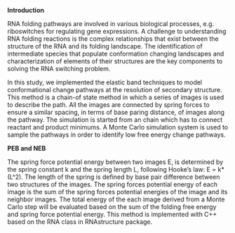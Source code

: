 **Introduction**

RNA folding pathways are involved in various biological processes, e.g. riboswitches for regulating gene expressions. A challenge to understanding RNA folding reactions is the complex relationships that exist between the structure of the RNA and its folding landscape. The identification of intermediate species that populate conformation changing landscapes and characterization of elements of their structures are the key components to solving the RNA switching problem.

In this study, we implemented the elastic band techniques to model conformational change pathways at the resolution of secondary structure. This method is a chain-of state method in which a series of images is used to describe the path. All the images are connected by spring forces to ensure a similar spacing, in terms of base paring distance, of images along the pathway. The simulation is started from an chain which has to connect reactant and product minimums. A Monte Carlo simulation system is used to sample the pathways in order to identify low free energy change pathways.

**PEB and NEB**

The spring force potential energy between two images E, is determined by the spring constant k and the spring length L, following Hooke’s law: E = k*(L^2). The length of the spring is defined by base pair difference between two structures of the images. The spring forces potential energy of each image is the sum of the spring forces potential energies of the image and its neighbor images. The total energy of the each image derived from a Monte Carlo step will be evaluated based on the sum of the folding free energy and spring force potential energy. This method is implemented with C++ based on the RNA class in RNAstructure package.
